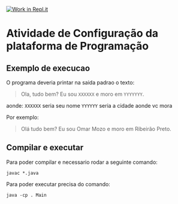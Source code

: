 [![Work in Repl.it](https://classroom.github.com/assets/work-in-replit-14baed9a392b3a25080506f3b7b6d57f295ec2978f6f33ec97e36a161684cbe9.svg)](https://classroom.github.com/online_ide?assignment_repo_id=4256255&assignment_repo_type=AssignmentRepo)
# Atividade de Configuração da plataforma de Programação
## Exemplo de execucao
O programa deveria printar na saida padrao o texto:
> Ola, tudo bem? Eu sou `XXXXXX` e moro em `YYYYYYY`.

aonde:
`XXXXXX` seria seu nome
`YYYYYY` seria a cidade aonde vc mora

Por exemplo:
>Olá tudo bem? Eu sou Omar Mozo e moro em Ribeirão Preto.

## Compilar e executar
Para poder compilar e necessario rodar a seguinte comando:
```
javac *.java
```
Para poder executar precisa do comando:
```
java -cp . Main
```
